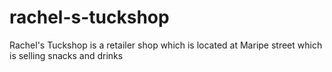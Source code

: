 # rachel-s-tuckshop
Rachel's Tuckshop is a retailer shop which is located at Maripe street which is selling snacks and drinks
